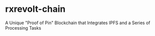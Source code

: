 # rxrevolt-chain
A Unique "Proof of Pin" Blockchain that Integrates IPFS and a Series of Processing Tasks
